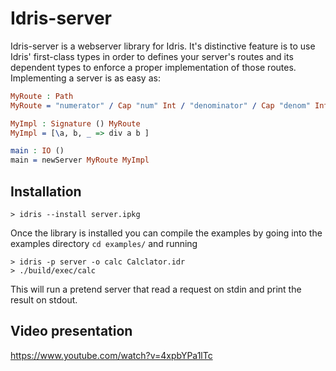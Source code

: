 
# Idris-server

Idris-server is a webserver library for Idris. It's distinctive feature is to use Idris'
first-class types in order to defines your server's routes and its dependent types to
enforce a proper implementation of those routes. Implementing a server is as easy as:

```idris
MyRoute : Path
MyRoute = "numerator" / Cap "num" Int / "denominator" / Cap "denom" Int / Returns Int Get Ok

MyImpl : Signature () MyRoute
MyImpl = [\a, b, _ => div a b ]

main : IO ()
main = newServer MyRoute MyImpl
```

## Installation

```
> idris --install server.ipkg
```

Once the library is installed you can compile the examples by going into the examples directory
`cd examples/` and running

```
> idris -p server -o calc Calclator.idr
> ./build/exec/calc
```

This will run a pretend server that read a request on stdin and print the result on stdout.

## Video presentation

https://www.youtube.com/watch?v=4xpbYPa1lTc
